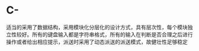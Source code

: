 # C-
适当的采用了数据结构，采用模块化分层化的设计方式，具有层次性，每个模块独立性较好。所有的键盘输入都是字符串格式，所有的输入在判断是否合理之后进行操作或者给出相应提示，派送时采用了动态派送的派送模式，故健壮性足够稳定
